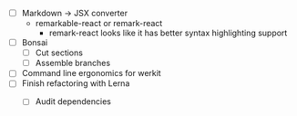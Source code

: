 - [ ] Markdown -> JSX converter
  - remarkable-react or remark-react
    - remark-react looks like it has better syntax highlighting support
- [ ] Bonsai
  - [ ] Cut sections
  - [ ] Assemble branches
- [ ] Command line ergonomics for werkit
- [ ] Finish refactoring with Lerna
  - [ ] Audit dependencies
  